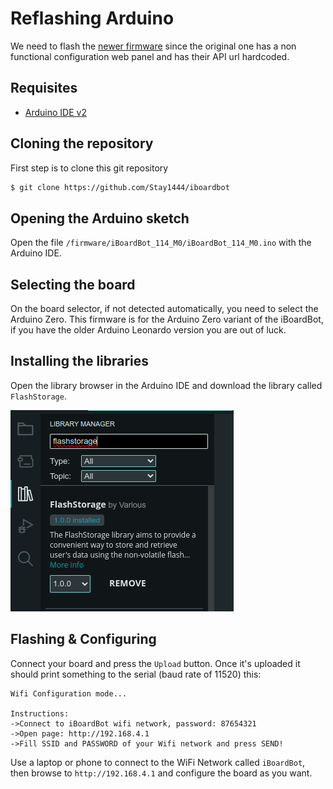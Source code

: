 # Reflashing Arduino

We need to flash the [newer firmware](../firmware/iBoardBot_114_M0/) since the original one has a non functional configuration web panel and has their API url hardcoded.

## Requisites

- [Arduino IDE v2](https://docs.arduino.cc/software/ide-v2/tutorials/getting-started/ide-v2-downloading-and-installing/)

## Cloning the repository

First step is to clone this git repository

```sh
$ git clone https://github.com/Stay1444/iboardbot
```

## Opening the Arduino sketch

Open the file `/firmware/iBoardBot_114_M0/iBoardBot_114_M0.ino` with the Arduino IDE.

## Selecting the board

On the board selector, if not detected automatically, you need to select the Arduino Zero. This firmware is for the Arduino Zero variant of the iBoardBot, if you have the older Arduino Leonardo version you are out of luck.

## Installing the libraries

Open the library browser in the Arduino IDE and download the library called `FlashStorage`.

![arduino ide library browser](../images/arduino-ide-flashstorage.png)

## Flashing & Configuring

Connect your board and press the `Upload` button. Once it's uploaded it should print something to the serial (baud rate of 11520) this:

```
Wifi Configuration mode...

Instructions:
->Connect to iBoardBot wifi network, password: 87654321
->Open page: http://192.168.4.1
->Fill SSID and PASSWORD of your Wifi network and press SEND!
```

Use a laptop or phone to connect to the WiFi Network called `iBoardBot`, then browse to `http://192.168.4.1` and configure the board as you want.

